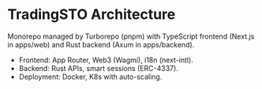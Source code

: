 # TradingSTO Architecture

Monorepo managed by Turborepo (pnpm) with TypeScript frontend (Next.js in apps/web) and Rust backend (Axum in apps/backend).
- Frontend: App Router, Web3 (Wagmi), i18n (next-intl).
- Backend: Rust APIs, smart sessions (ERC-4337).
- Deployment: Docker, K8s with auto-scaling.
